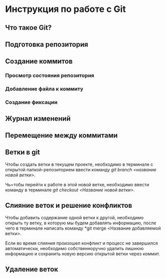 # Инструкция по работе с Git

## Что такое Git?

## Подготовка репозитория 

## Создание коммитов

### Просмотр состояния репозитория

### Добавление файла к коммиту

### Создание фиксации

## Журнал изменений

## Перемещение между коммитами

## Ветки в git

Чтобы создать ветки в текущем проекте, необходимо в терминале с открытой папкой-репозиторием ввести команду *git branch <название новой ветки>*.

Чь=тобы перейти к работе в этой новой ветке, необходимо ввести команду в терминале *git checkout <Название новой ветки>*.

## Слияние веток и решение конфликтов

Чтобы добавить содержание одной ветки к другой, необходимо открыть ту ветку, в которую мы будем добавлять информацию, после чего в терминале написать команду *git merge <Название добавляемой ветки>.

Если во время слияния произошел конфликт и процесс не завершился автоматически, необходимо собственноручно удалить лишнюю информацию и сохранить новую версию открытой ветки через коммит.

## Удаление веток